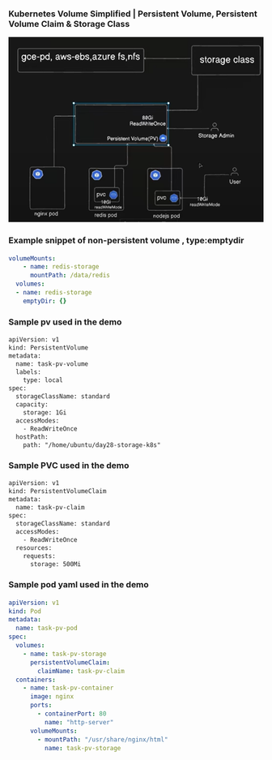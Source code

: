 ### Kubernetes Volume Simplified | Persistent Volume, Persistent Volume Claim & Storage Class

![alt text](image.png)

### Example snippet of non-persistent volume , type:emptydir

```yaml
volumeMounts:
    - name: redis-storage
      mountPath: /data/redis
  volumes:
  - name: redis-storage
    emptyDir: {}
```

### Sample pv used in the demo

```
apiVersion: v1
kind: PersistentVolume
metadata:
  name: task-pv-volume
  labels:
    type: local
spec:
  storageClassName: standard
  capacity:
    storage: 1Gi
  accessModes:
    - ReadWriteOnce
  hostPath:
    path: "/home/ubuntu/day28-storage-k8s"
```

### Sample PVC used in the demo

```
apiVersion: v1
kind: PersistentVolumeClaim
metadata:
  name: task-pv-claim
spec:
  storageClassName: standard
  accessModes:
    - ReadWriteOnce
  resources:
    requests:
      storage: 500Mi
```

### Sample pod yaml used in the demo

```yaml
apiVersion: v1
kind: Pod
metadata:
  name: task-pv-pod
spec:
  volumes:
    - name: task-pv-storage
      persistentVolumeClaim:
        claimName: task-pv-claim
  containers:
    - name: task-pv-container
      image: nginx
      ports:
        - containerPort: 80
          name: "http-server"
      volumeMounts:
        - mountPath: "/usr/share/nginx/html"
          name: task-pv-storage
```


